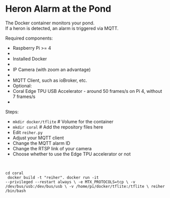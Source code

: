 <h1>Heron Alarm at the Pond</h1>

The Docker container monitors your pond.<br/>
If a heron is detected, an alarm is triggered via MQTT.<br/>

Required components:<br/>
<ul><li>Raspberry Pi >= 4<li/>
<li>Installed Docker<li/>
<li>IP Camera (with zoom an advantage)<li/>
<li>MQTT Client, such as ioBroker, etc.<li/>
Optional:
<li>Coral Edge TPU USB Accelerator - around 50 frames/s on Pi 4, without 7 frames/s<li/></ul>

Steps:<br/>
<ul><li><code>mkdir docker/tflite</code> # Volume for the container</li>
<li><code>mkdir coral</code> # Add the repository files here</li>
<li>Edit <code>reiher.py</code></li>
<li>Adjust your MQTT client</li>
<li>Change the MQTT alarm ID</li>
<li>Change the RTSP link of your camera</li>
<li>Choose whether to use the Edge TPU accelerator or not</li></ul><br/>

<code>cd coral<br/>
docker build -t "reiher".
docker run -it --privileged --restart always \\
    -e MTX_PROTOCOLS=tcp \\
    -v /dev/bus/usb:/dev/bus/usb \\
    -v /home/pi/docker/tflite:/tflite \\
    reiher /bin/bash</code>
